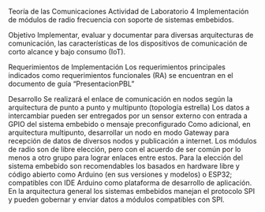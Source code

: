 Teoría de las Comunicaciones
Actividad de Laboratorio 4
Implementación de módulos de radio frecuencia con soporte de sistemas embebidos.

Objetivo
Implementar, evaluar y documentar para diversas arquitecturas de comunicación, las características de los dispositivos de comunicación de corto alcance y bajo consumo (IoT).

Requerimientos de Implementación
Los requerimientos principales indicados como requerimientos funcionales (RA) se encuentran en el documento de guía “PresentacionPBL”

Desarrollo
Se realizará el enlace de comunicación en nodos según la arquitectura de punto a punto y multipunto (topología estrella)
Los datos a intercambiar pueden ser entregados por un sensor externo con entrada a GPIO del sistema embebido o mensaje preconfigurado
Como adicional, en arquitectura multipunto, desarrollar un nodo en modo Gateway para recepción de datos de diversos nodos y publicación a internet.
Los módulos de radio son de libre elección, pero con el acuerdo de ser común por lo menos a otro grupo para lograr enlaces entre estos.
Para la elección del sistema embebido son recomendables los basados en hardware libre y código abierto como Arduino (en sus versiones y modelos) o ESP32; compatibles con IDE Arduino como plataforma de desarrollo de
aplicación.
En la arquitectura general los sistemas embebidos manejan el protocolo SPI y pueden gobernar y enviar datos a módulos compatibles con SPI.
